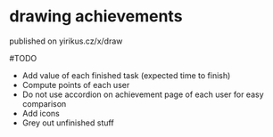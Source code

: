 # drawing achievements
published on yirikus.cz/x/draw

#TODO
- Add value of each finished task (expected time to finish)
- Compute points of each user
- Do not use accordion on achievement page of each user for easy comparison
- Add icons
- Grey out unfinished stuff
